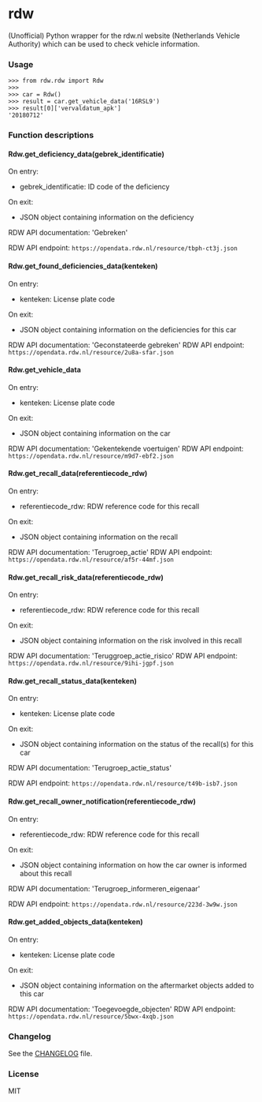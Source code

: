 # rdw

(Unofficial) Python wrapper for the rdw.nl website (Netherlands Vehicle Authority) which can be used to check vehicle information.

### Usage
```
>>> from rdw.rdw import Rdw
>>>
>>> car = Rdw()
>>> result = car.get_vehicle_data('16RSL9')
>>> result[0]['vervaldatum_apk']
'20180712'
```

### Function descriptions
#### Rdw.get_deficiency_data(gebrek_identificatie)
On entry:
* gebrek_identificatie: ID code of the deficiency

On exit:
* JSON object containing information on the deficiency

RDW API documentation: 'Gebreken'

RDW API endpoint: `https://opendata.rdw.nl/resource/tbph-ct3j.json`


#### Rdw.get_found_deficiencies_data(kenteken)
On entry:
* kenteken: License plate code

On exit:
* JSON object containing information on the deficiencies for this car

RDW API documentation: 'Geconstateerde gebreken'
RDW API endpoint: `https://opendata.rdw.nl/resource/2u8a-sfar.json`


#### Rdw.get_vehicle_data
On entry:
* kenteken: License plate code

On exit:
* JSON object containing information on the car

RDW API documentation: 'Gekentekende voertuigen'
RDW API endpoint: `https://opendata.rdw.nl/resource/m9d7-ebf2.json`


#### Rdw.get_recall_data(referentiecode_rdw)
On entry:
* referentiecode_rdw: RDW reference code for this recall

On exit:
* JSON object containing information on the recall

RDW API documentation: 'Terugroep_actie'
RDW API endpoint: `https://opendata.rdw.nl/resource/af5r-44mf.json`


#### Rdw.get_recall_risk_data(referentiecode_rdw)
On entry:
* referentiecode_rdw: RDW reference code for this recall

On exit:
* JSON object containing information on the risk involved in this recall

RDW API documentation: 'Teruggroep_actie_risico'
RDW API endpoint: `https://opendata.rdw.nl/resource/9ihi-jgpf.json`


#### Rdw.get_recall_status_data(kenteken)
On entry:
* kenteken: License plate code

On exit:
* JSON object containing information on the status of the recall(s) for this car

RDW API documentation: 'Terugroep_actie_status'

RDW API endpoint: `https://opendata.rdw.nl/resource/t49b-isb7.json`


#### Rdw.get_recall_owner_notification(referentiecode_rdw)
On entry:
* referentiecode_rdw: RDW reference code for this recall

On exit:
* JSON object containing information on how the car owner is informed about this recall

RDW API documentation: 'Terugroep_informeren_eigenaar'

RDW API endpoint: `https://opendata.rdw.nl/resource/223d-3w9w.json`


#### Rdw.get_added_objects_data(kenteken)
On entry:
* kenteken: License plate code

On exit:
* JSON object containing information on the aftermarket objects added to this car

RDW API documentation: 'Toegevoegde_objecten'
RDW API endpoint: `https://opendata.rdw.nl/resource/5bwx-4xqb.json`
  
### Changelog
See the [CHANGELOG](./CHANGELOG.md) file.

### License
MIT
